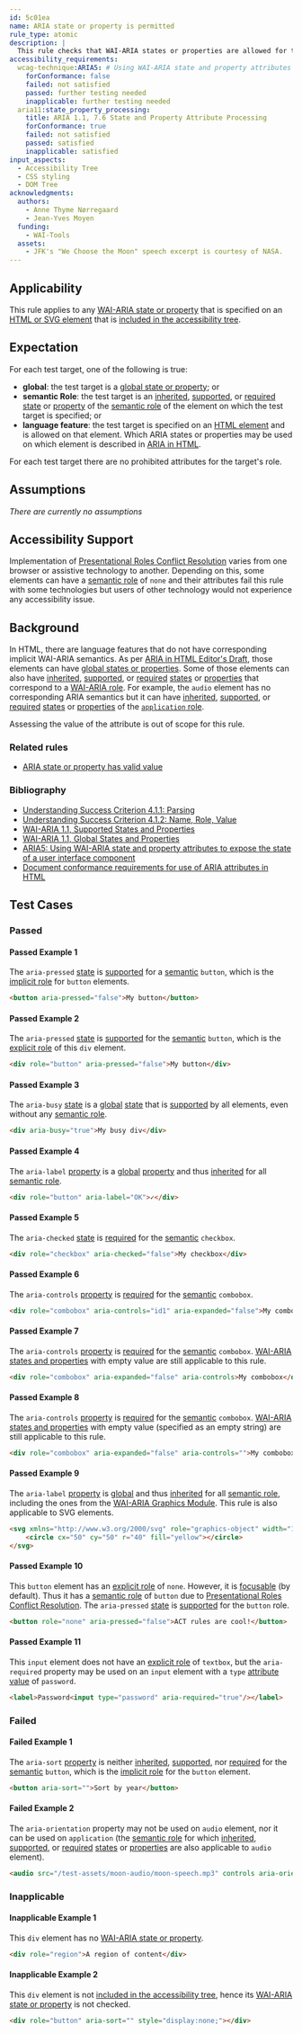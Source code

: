 ```yaml
---
id: 5c01ea
name: ARIA state or property is permitted
rule_type: atomic
description: |
  This rule checks that WAI-ARIA states or properties are allowed for the element they are specified on.
accessibility_requirements:
  wcag-technique:ARIA5: # Using WAI-ARIA state and property attributes to expose the state of a user interface component
    forConformance: false
    failed: not satisfied
    passed: further testing needed
    inapplicable: further testing needed
  aria11:state_property_processing:
    title: ARIA 1.1, 7.6 State and Property Attribute Processing
    forConformance: true
    failed: not satisfied
    passed: satisfied
    inapplicable: satisfied
input_aspects:
  - Accessibility Tree
  - CSS styling
  - DOM Tree
acknowledgments:
  authors:
    - Anne Thyme Nørregaard
    - Jean-Yves Moyen
  funding:
    - WAI-Tools
  assets:
    - JFK's "We Choose the Moon" speech excerpt is courtesy of NASA.
---
```


## Applicability

This rule applies to any [WAI-ARIA state or property][] that is specified on an [HTML or SVG element][namespaced element] that is [included in the accessibility tree][].

## Expectation

For each test target, one of the following is true:

- **global**: the test target is a [global state or property][global]; or
- **semantic Role**: the test target is an [inherited][], [supported][], or [required][] [state][] or [property][] of the [semantic role][] of the element on which the test target is specified; or
- **language feature**: the test target is specified on an [HTML element][namespaced element] and is allowed on that element. Which ARIA states or properties may be used on which element is described in [ARIA in HTML](https://w3c.github.io/html-aria/).

For each test target there are no prohibited attributes for the target's role.

## Assumptions

_There are currently no assumptions_

## Accessibility Support

Implementation of [Presentational Roles Conflict Resolution][] varies from one browser or assistive technology to another. Depending on this, some elements can have a [semantic role][] of `none` and their attributes fail this rule with some technologies but users of other technology would not experience any accessibility issue.

## Background

In HTML, there are language features that do not have corresponding implicit WAI-ARIA semantics. As per [ARIA in HTML Editor's Draft](https://www.w3.org/TR/html-aria/), those elements can have [global states or properties][global]. Some of those elements can also have [inherited][], [supported][], or [required][] [states][state] or [properties][property] that correspond to a [WAI-ARIA role](https://www.w3.org/TR/wai-aria-1.1/#usage_intro). For example, the `audio` element has no corresponding ARIA semantics but it can have [inherited][], [supported][], or [required][] [states][state] or [properties][property] of the [`application` role](https://www.w3.org/TR/wai-aria-1.1/#application).

Assessing the value of the attribute is out of scope for this rule.

### Related rules

- [ARIA state or property has valid value](https://act-rules.github.io/rules/6a7281)

### Bibliography

- [Understanding Success Criterion 4.1.1: Parsing](https://www.w3.org/WAI/WCAG21/Understanding/parsing.html)
- [Understanding Success Criterion 4.1.2: Name, Role, Value](https://www.w3.org/WAI/WCAG21/Understanding/name-role-value.html)
- [WAI-ARIA 1.1, Supported States and Properties](https://www.w3.org/TR/wai-aria-1.1/#states_and_properties)
- [WAI-ARIA 1.1, Global States and Properties](https://www.w3.org/TR/wai-aria-1.1/#global_states)
- [ARIA5: Using WAI-ARIA state and property attributes to expose the state of a user interface component](https://www.w3.org/WAI/WCAG21/Techniques/aria/ARIA5)
- [Document conformance requirements for use of ARIA attributes in HTML](https://www.w3.org/TR/html-aria/#docconformance)

## Test Cases

### Passed

#### Passed Example 1

The `aria-pressed` [state][] is [supported][] for a [semantic][semantic role] `button`, which is the [implicit role][] for `button` elements.

```html
<button aria-pressed="false">My button</button>
```

#### Passed Example 2

The `aria-pressed` [state][] is [supported][] for the [semantic][semantic role] `button`, which is the [explicit role][] of this `div` element.

```html
<div role="button" aria-pressed="false">My button</div>
```

#### Passed Example 3

The `aria-busy` [state][] is a [global][] [state][] that is [supported][] by all elements, even without any [semantic role][].

```html
<div aria-busy="true">My busy div</div>
```

#### Passed Example 4

The `aria-label` [property][] is a [global][] [property][] and thus [inherited][] for all [semantic role][].

```html
<div role="button" aria-label="OK">✓</div>
```

#### Passed Example 5

The `aria-checked` [state][] is [required][] for the [semantic][semantic role] `checkbox`.

```html
<div role="checkbox" aria-checked="false">My checkbox</div>
```

#### Passed Example 6

The `aria-controls` [property][] is [required][] for the [semantic][semantic role] `combobox`.

```html
<div role="combobox" aria-controls="id1" aria-expanded="false">My combobox</div>
```

#### Passed Example 7

The `aria-controls` [property][] is [required][] for the [semantic][semantic role] `combobox`. [WAI-ARIA states and properties][wai-aria state or property] with empty value are still applicable to this rule.

```html
<div role="combobox" aria-expanded="false" aria-controls>My combobox</div>
```

#### Passed Example 8

The `aria-controls` [property][] is [required][] for the [semantic][semantic role] `combobox`. [WAI-ARIA states and properties][wai-aria state or property] with empty value (specified as an empty string) are still applicable to this rule.

```html
<div role="combobox" aria-expanded="false" aria-controls="">My combobox</div>
```

#### Passed Example 9

The `aria-label` [property][] is [global][] and thus [inherited][] for all [semantic role][], including the ones from the [WAI-ARIA Graphics Module](https://www.w3.org/TR/graphics-aria-1.0). This rule is also applicable to SVG elements.

```html
<svg xmlns="http://www.w3.org/2000/svg" role="graphics-object" width="100" height="100" aria-label="yellow circle">
	<circle cx="50" cy="50" r="40" fill="yellow"></circle>
</svg>
```

#### Passed Example 10

This `button` element has an [explicit role][] of `none`. However, it is [focusable][] (by default). Thus it has a [semantic role][] of `button` due to [Presentational Roles Conflict Resolution][]. The `aria-pressed` [state][] is [supported][] for the `button` role.

```html
<button role="none" aria-pressed="false">ACT rules are cool!</button>
```

#### Passed Example 11

This `input` element does not have an [explicit role][] of `textbox`, but the `aria-required` property may be used on an `input` element with a `type` [attribute value][] of `password`.

```html
<label>Password<input type="password" aria-required="true"/></label>
```

### Failed

#### Failed Example 1

The `aria-sort` [property][] is neither [inherited][], [supported][], nor [required][] for the [semantic][semantic role] `button`, which is the [implicit role][] for the `button` element.

```html
<button aria-sort="">Sort by year</button>
```

#### Failed Example 2

The `aria-orientation` property may not be used on `audio` element, nor it can be used on `application` (the [semantic role][] for which [inherited][], [supported][], or [required][] [states][state] or [properties][property] are also applicable to `audio` element).

```html
<audio src="/test-assets/moon-audio/moon-speech.mp3" controls aria-orientation="horizontal"></audio>
```

### Inapplicable

#### Inapplicable Example 1

This `div` element has no [WAI-ARIA state or property][].

```html
<div role="region">A region of content</div>
```

#### Inapplicable Example 2

This `div` element is not [included in the accessibility tree][], hence its [WAI-ARIA state or property][] is not checked.

```html
<div role="button" aria-sort="" style="display:none;"></div>
```

[attribute value]: #attribute-value 'Definition of attribute value'
[explicit role]: #explicit-role 'Definition of Explicit Role'
[focusable]: #focusable 'Definition of focusable'
[global]: https://www.w3.org/TR/wai-aria-1.1/#global_states 'Definition of Global ARIA States and Properties'
[implicit role]: #implicit-role 'Definition of Implicit Role'
[included in the accessibility tree]: #included-in-the-accessibility-tree 'Definition of Included in the Accessibility Tree'
[inherited]: https://www.w3.org/TR/wai-aria/#inheritedattributes 'Definition of Inherited ARIA States and Properties'
[presentational roles conflict resolution]: https://www.w3.org/TR/wai-aria-1.1/#conflict_resolution_presentation_none 'Presentational Roles Conflict Resolution'
[property]: https://www.w3.org/TR/wai-aria/#dfn-property 'Definition of ARIA Property'
[required]: https://www.w3.org/TR/wai-aria/#requiredState 'Definition of Required ARIA States and Properties'
[semantic role]: #semantic-role 'Definition of Semantic Role'
[state]: https://www.w3.org/TR/wai-aria/#dfn-state 'Definition of ARIA State'
[supported]: https://www.w3.org/TR/wai-aria/#supportedState 'Definition of Supported ARIA States and Properties'
[wai-aria state or property]: https://www.w3.org/TR/wai-aria-1.1/#state_prop_def 'Definition of ARIA States and Properties'
[namespaced element]: #namespaced-element

